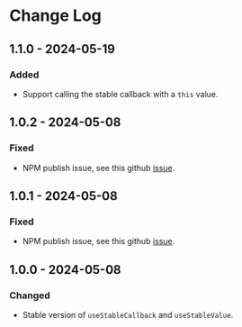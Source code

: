 # Change Log

<!-- ## 0.0.0 - yyyy-mm-dd -->
<!---->
<!-- ### Changed -->
<!---->
<!-- ### Added -->
<!---->
<!-- ### Fixed -->

## 1.1.0 - 2024-05-19

### Added

- Support calling the stable callback with a `this` value.

## 1.0.2 - 2024-05-08

### Fixed

- NPM publish issue, see this github [issue](https://github.com/npm/cli/issues/5058).

## 1.0.1 - 2024-05-08

### Fixed

- NPM publish issue, see this github [issue](https://github.com/npm/cli/issues/5058).

## 1.0.0 - 2024-05-08

### Changed

- Stable version of `useStableCallback` and `useStableValue`.
